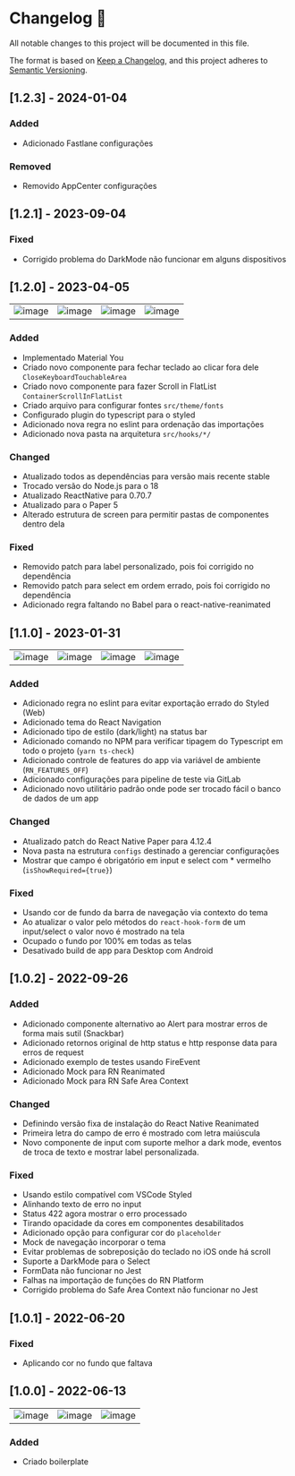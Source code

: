 # Changelog 📝

All notable changes to this project will be documented in this file.

The format is based on [Keep a Changelog](https://keepachangelog.com/en/1.0.0/), and this project adheres to [Semantic Versioning](https://semver.org/spec/v2.0.0.html).

## [1.2.3] - 2024-01-04

### Added

- Adicionado Fastlane configurações

### Removed
 
- Removido AppCenter configurações

## [1.2.1] - 2023-09-04

### Fixed
- Corrigido problema do DarkMode não funcionar em alguns dispositivos

## [1.2.0] - 2023-04-05

| | | | |
| - | - | - | - |
| ![image](https://user-images.githubusercontent.com/5731176/230104295-f879b18d-8e95-47ba-bb6d-b65a42a62633.png) | ![image](https://user-images.githubusercontent.com/5731176/230104356-fdb4ecfe-dbe3-4a0a-bdef-c2f025a8148a.png) | ![image](https://user-images.githubusercontent.com/5731176/230104428-29eda9ae-fbce-44f6-b431-a34073a20d84.png) | ![image](https://user-images.githubusercontent.com/5731176/230104485-38b8c275-0482-48f3-a0a7-cc5c2ec12ee5.png) |

### Added
- Implementado Material You
- Criado novo componente para fechar teclado ao clicar fora dele `CloseKeyboardTouchableArea`
- Criado novo componente para fazer Scroll in FlatList `ContainerScrollInFlatList`
- Criado arquivo para configurar fontes `src/theme/fonts`
- Configurado plugin do typescript para o styled
- Adicionado nova regra no eslint para ordenação das importações
- Adicionado nova pasta na arquitetura `src/hooks/*/`

### Changed
- Atualizado todos as dependências para versão mais recente stable
- Trocado versão do Node.js para o 18
- Atualizado ReactNative para 0.70.7
- Atualizado para o Paper 5
- Alterado estrutura de screen para permitir pastas de componentes dentro dela 

### Fixed
- Removido patch para label personalizado, pois foi corrigido no dependência
- Removido patch para select em ordem errado, pois foi corrigido no dependência
- Adicionado regra faltando no Babel para o react-native-reanimated

## [1.1.0] - 2023-01-31

| | | | |
| - | - | - | - |
| ![image](https://user-images.githubusercontent.com/5731176/215854212-c04da10b-bc73-4705-af33-ad652ce0e646.png) | ![image](https://user-images.githubusercontent.com/5731176/215854280-ba446d06-07fe-4fcd-8ab6-db3148b2471c.png) | ![image](https://user-images.githubusercontent.com/5731176/215854322-dc032f35-9ea0-4f76-8948-7bebf440799c.png) | ![image](https://user-images.githubusercontent.com/5731176/215854860-50e69246-086d-463e-b532-df2f1ee7f8ae.png) |

### Added

- Adicionado regra no eslint para evitar exportação errado do Styled (Web)
- Adicionado tema do React Navigation
- Adicionado tipo de estilo (dark/light) na status bar
- Adicionado comando no NPM para verificar tipagem do Typescript em todo o projeto (`yarn ts-check`)
- Adicionado controle de features do app via variável de ambiente (`RN_FEATURES_OFF`)
- Adicionado configurações para pipeline de teste via GitLab
- Adicionado novo utilitário padrão onde pode ser trocado fácil o banco de dados de um app

### Changed

- Atualizado patch do React Native Paper para 4.12.4
- Nova pasta na estrutura `configs` destinado a gerenciar configurações
- Mostrar que campo é obrigatório em input e select com * vermelho (`isShowRequired={true}`)

### Fixed

- Usando cor de fundo da barra de navegação via contexto do tema
- Ao atualizar o valor pelo métodos do `react-hook-form` de um input/select o valor novo é mostrado na tela
- Ocupado o fundo por 100% em todas as telas
- Desativado build de app para Desktop com Android

## [1.0.2] - 2022-09-26

### Added

- Adicionado componente alternativo ao Alert para mostrar erros de forma mais sutil (Snackbar)
- Adicionado retornos original de http status e http response data para erros de request
- Adicionado exemplo de testes usando FireEvent
- Adicionado Mock para RN Reanimated
- Adicionado Mock para RN Safe Area Context

### Changed

- Definindo versão fixa de instalação do React Native Reanimated
- Primeira letra do campo de erro é mostrado com letra maiúscula
- Novo componente de input com suporte melhor a dark mode, eventos de troca de texto e mostrar label personalizada.

### Fixed

- Usando estilo compatível com VSCode Styled
- Alinhando texto de erro no input
- Status 422 agora mostrar o erro processado
- Tirando opacidade da cores em componentes desabilitados
- Adicionado opção para configurar cor do `placeholder`
- Mock de navegação incorporar o tema
- Evitar problemas de sobreposição do teclado no iOS onde há scroll
- Suporte a DarkMode para o Select
- FormData não funcionar no Jest
- Falhas na importação de funções do RN Platform
- Corrigido problema do Safe Area Context não funcionar no Jest

## [1.0.1] - 2022-06-20

### Fixed

- Aplicando cor no fundo que faltava 

## [1.0.0] - 2022-06-13

| | | |
| - | - | - |
![image](https://user-images.githubusercontent.com/5731176/172487765-efc86b04-5244-438d-b441-94bf5d544399.png) | ![image](https://user-images.githubusercontent.com/5731176/172487825-4ac12b38-511c-45d7-b4c4-967620b2ea3e.png) | ![image](https://user-images.githubusercontent.com/5731176/172487790-709491b1-9361-4e96-98be-edb9d3cf86f7.png) |

### Added

- Criado boilerplate
